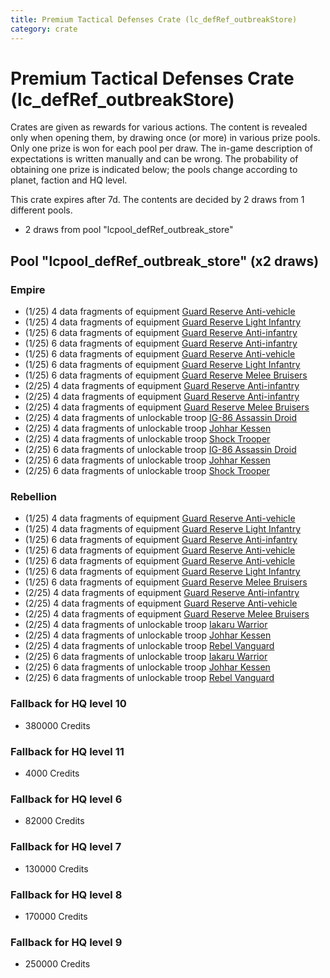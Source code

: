 ```yaml
---
title: Premium Tactical Defenses Crate (lc_defRef_outbreakStore)
category: crate
---
```


# Premium Tactical Defenses Crate (lc_defRef_outbreakStore)

Crates are given as rewards for various actions. The content is revealed only when opening them, by drawing once (or more) in various prize pools. Only one prize is won for each pool per draw. The in-game description of expectations is written manually and can be wrong. The probability of obtaining one prize is indicated below; the pools change according to planet, faction and HQ level.

This crate expires after 7d. The contents are decided by 2 draws from 1 different pools.
  * 2 draws from pool "lcpool_defRef_outbreak_store"

## Pool "lcpool_defRef_outbreak_store" (x2 draws)

### Empire

  * (1/25) 4 data fragments of equipment [Guard Reserve Anti-vehicle](eqpEmpireFactorySummonHeavy)
  * (1/25) 4 data fragments of equipment [Guard Reserve Light Infantry](eqpEmpireBarracksSummonLight)
  * (1/25) 6 data fragments of equipment [Guard Reserve Anti-infantry](eqpEmpireBarracksSummonHeavy)
  * (1/25) 6 data fragments of equipment [Guard Reserve Anti-infantry](eqpEmpireFactorySummonLight)
  * (1/25) 6 data fragments of equipment [Guard Reserve Anti-vehicle](eqpEmpireFactorySummonHeavy)
  * (1/25) 6 data fragments of equipment [Guard Reserve Light Infantry](eqpEmpireBarracksSummonLight)
  * (1/25) 6 data fragments of equipment [Guard Reserve Melee Bruisers](eqpEmpireBarracksSummonMedium)
  * (2/25) 4 data fragments of equipment [Guard Reserve Anti-infantry](eqpEmpireBarracksSummonHeavy)
  * (2/25) 4 data fragments of equipment [Guard Reserve Anti-infantry](eqpEmpireFactorySummonLight)
  * (2/25) 4 data fragments of equipment [Guard Reserve Melee Bruisers](eqpEmpireBarracksSummonMedium)
  * (2/25) 4 data fragments of unlockable troop [IG-86 Assassin Droid](IG86Droid)
  * (2/25) 4 data fragments of unlockable troop [Johhar Kessen](EmpireJohhar)
  * (2/25) 4 data fragments of unlockable troop [Shock Trooper](Shock)
  * (2/25) 6 data fragments of unlockable troop [IG-86 Assassin Droid](IG86Droid)
  * (2/25) 6 data fragments of unlockable troop [Johhar Kessen](EmpireJohhar)
  * (2/25) 6 data fragments of unlockable troop [Shock Trooper](Shock)

### Rebellion

  * (1/25) 4 data fragments of equipment [Guard Reserve Anti-vehicle](eqpRebelFactorySummonHeavy)
  * (1/25) 4 data fragments of equipment [Guard Reserve Light Infantry](eqpRebelBarracksSummonLight)
  * (1/25) 6 data fragments of equipment [Guard Reserve Anti-infantry](eqpRebelFactorySummonLight)
  * (1/25) 6 data fragments of equipment [Guard Reserve Anti-vehicle](eqpRebelBarracksSummonHeavy)
  * (1/25) 6 data fragments of equipment [Guard Reserve Anti-vehicle](eqpRebelFactorySummonHeavy)
  * (1/25) 6 data fragments of equipment [Guard Reserve Light Infantry](eqpRebelBarracksSummonLight)
  * (1/25) 6 data fragments of equipment [Guard Reserve Melee Bruisers](eqpRebelBarracksSummonMedium)
  * (2/25) 4 data fragments of equipment [Guard Reserve Anti-infantry](eqpRebelFactorySummonLight)
  * (2/25) 4 data fragments of equipment [Guard Reserve Anti-vehicle](eqpRebelBarracksSummonHeavy)
  * (2/25) 4 data fragments of equipment [Guard Reserve Melee Bruisers](eqpRebelBarracksSummonMedium)
  * (2/25) 4 data fragments of unlockable troop [Iakaru Warrior](IakaruWarrior)
  * (2/25) 4 data fragments of unlockable troop [Johhar Kessen](RebelJohhar)
  * (2/25) 4 data fragments of unlockable troop [Rebel Vanguard](Vanguard)
  * (2/25) 6 data fragments of unlockable troop [Iakaru Warrior](IakaruWarrior)
  * (2/25) 6 data fragments of unlockable troop [Johhar Kessen](RebelJohhar)
  * (2/25) 6 data fragments of unlockable troop [Rebel Vanguard](Vanguard)

### Fallback for HQ level 10

  * 380000 Credits

### Fallback for HQ level 11

  * 4000 Credits

### Fallback for HQ level 6

  * 82000 Credits

### Fallback for HQ level 7

  * 130000 Credits

### Fallback for HQ level 8

  * 170000 Credits

### Fallback for HQ level 9

  * 250000 Credits